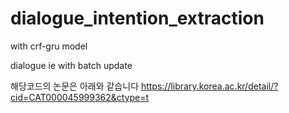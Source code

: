 # dialogue_intention_extraction

with crf-gru model

dialogue ie with batch update

해당코드의 논문은 아래와 같습니다
https://library.korea.ac.kr/detail/?cid=CAT000045999362&ctype=t


